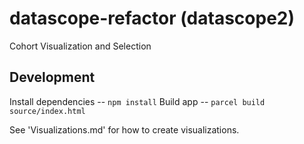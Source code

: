 # datascope-refactor (datascope2)
Cohort Visualization and Selection

## Development
Install dependencies -- `npm install`
Build app -- `parcel build source/index.html`

See 'Visualizations.md' for how to create visualizations.
